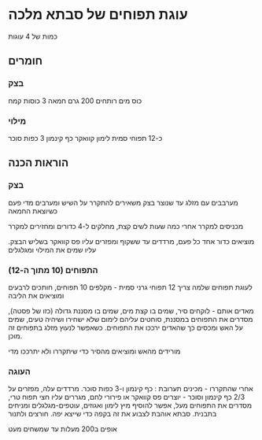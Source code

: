 # עוגת תפוחים של סבתא מלכה

כמות של 4 עוגות

## חומרים



### בצק

כוס מים רותחים
200 גרם חמאה
3 כוסות קמח

### מילוי

כ-12 תפוחי סמית
לימון
קוואקר
כף קינמון
3 כפות סוכר

## הוראות הכנה

### בצק

מערבבים עם מזלג עד שנוצר בצק
משאירים להתקרר על השיש ומערבים מדי פעם כשיוצאת החמאה

מכניסים למקרר
אחרי כמה שעות לשים קצת, מחלקים ל-4 כדורים ומחזירים למקרר

מוציאים כדור אחד כל פעם, מרדדים עד ששקוף ומפזרים עליו פס קוואקר בשליש הבצק. עליו שמים את המילוי ומגלגלים

### התפוחים (10 מתוך ה-12)
לעוגת תפוחים שלמה צריך 12 תפוחי גרני סמית - 
מקלפים 10 תפוחים, חותכים לרבעים ומוציאים את הליבה

מאדים אותם - לוקחים סיר, שמים בו קצת מים, שמים בו מסננת גדולה (כזו של פסטה),  מסדרים את התפוחים במסננת, סוחטים עליהם לימום שלא ישחירו ושיהיה טעים,  שמים על האש ומכסים כך שהאדים ירככו את התפוחים.
כשאפשר לנעוץ מזלג בתפוחים זה מוכן.

מורידים מהאש ומוציאים מהסיר כדי שיתקררו ולא יתרככו מדי

### העוגה

אחרי שהתקררו - מכינים תערובת : כף קינמון ו-3 כפות סוכר.
מרדדים עלה, מפזרים על 2/3 כף קינמון וסוכר - יוצרים פס קוואקר או פירורי לחם,  מגררים עליו חצי תפוח טרי, מסדרים את התפוחים מעל, אפשר להוסיף מיץ לימון  ואגוזים, עוטפים-מגלגלים ומניחים בתבנית. סבתא אוהבת לצבוע את זה בקפה כדי  שייצא יפה. חורצים ולתנור

אופים ב200 מעלות עד שמשחים מעט